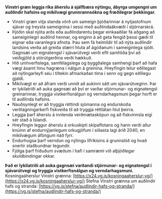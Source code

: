 **Vinstri græn leggja ríka áherslu á sjálfbæra nýtingu, ábyrga umgengni um auðlindir hafsins og mikilvægi grunnrannsókna og fræðilegrar þekkingar.**
- Vinstri græn vilja standa vörð um sameign þjóðarinnar á nytjastofnum sjávar og treysta sameignina í sessi með auðlindaákvæði í stjórnarskrá.
- Þjóðin skal njóta arðs eða auðlindarentu þegar einkaaðilar fá aðgang að sameiginlegri auðlind hennar, og enginn á að geta fengið þessi gæði til eignar eða varanlegra afnota. Þau sem fá heimildir til að nýta auðlindir landsins verða að greiða stærri hluta af ágóðanum í sameiginlega sjóði. Gagnsæi um eignatengsl í sjávarútvegi verði eflt samhliða því að veiðigjöld á stórútgerðina verði hækkuð.
- Hið umhverfislega, samfélagslega og byggðalega samhengi þarf að hafa vægi ásamt hinu hagræna í nálgun á greinina. Hreyfingin telur eðlilegast að nýtingarleyfi séu í tiltekin afmarkaðan tíma í senn og gegn eðlilegu gjaldi.
- Mikilvægt er að áfram verði unnið að aukinni sátt um sjávarútveginn. Þar er lykilatriði að auka gagnsæi að því er varðar stjórnunar- og eignatengsl greinarinnar, tryggja vistkerfisnálgun og verndarhagsmuni þegar horft er til auðlinda hafsins.
- Nauðsynlegt er að tryggja réttindi sjómanna og endurskoða verðlagningarkerfi fiskveiða til að tryggja réttlátan hlut þeirra.
- Leggja þarf áherslu á innlenda verðmætasköpun og að fiskvinnsla eigi sér stað á Íslandi.
- Hreyfingin leggur áherslu á orkuskipti skipaflotans og hann verði allur knúinn af endurnýjanlegum orkugjöfum í síðasta lagi árið 2040, en mikilvægum áföngum náð fyrr.
- Endurhugsa þarf verndun og nýtingu lífríkisins á grunnslóð og hvað snertir staðbundnar tegundir.
- Fjölga þarf friðuðum svæðum í hafi í samræmi við alþjóðlegar skuldbindingar okkar.
  
**Það er lykilatriði að auka gagnsæi varðandi stjórnunar- og eignatengsl í sjávarútvegi og tryggja vistkerfisnálgun og verndarhagsmuni.**
Kosningaáherslur Vinstri grænna: [https://x24.vg.is/kosningaaherslur-vg/](https://x24.vg.is/kosningaaherslur-vg/)
Stefna Vinstri grænna um auðlindir hafs og stranda: [https://vg.is/stefna/audlindir-hafs-og-stranda/](https://vg.is/stefna/audlindir-hafs-og-stranda/)
